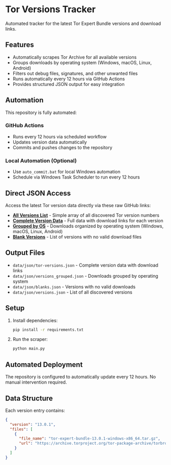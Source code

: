 # Tor Versions Tracker

Automated tracker for the latest Tor Expert Bundle versions and download links.

## Features

- Automatically scrapes Tor Archive for all available versions
- Groups downloads by operating system (Windows, macOS, Linux, Android)
- Filters out debug files, signatures, and other unwanted files
- Runs automatically every 12 hours via GitHub Actions
- Provides structured JSON output for easy integration

## Automation

This repository is fully automated:

### GitHub Actions
- Runs every 12 hours via scheduled workflow
- Updates version data automatically
- Commits and pushes changes to the repository

### Local Automation (Optional)
- Use `auto_commit.bat` for local Windows automation
- Schedule via Windows Task Scheduler to run every 12 hours

## Direct JSON Access

Access the latest Tor version data directly via these raw GitHub links:

- **[All Versions List](https://raw.githubusercontent.com/QudsLab/tor-versions/refs/heads/main/data/json/versions.json)** - Simple array of all discovered Tor version numbers
- **[Complete Version Data](https://raw.githubusercontent.com/QudsLab/tor-versions/refs/heads/main/data/json/tor-versions.json)** - Full data with download links for each version
- **[Grouped by OS](https://raw.githubusercontent.com/QudsLab/tor-versions/refs/heads/main/data/json/versions_grouped.json)** - Downloads organized by operating system (Windows, macOS, Linux, Android)
- **[Blank Versions](https://raw.githubusercontent.com/QudsLab/tor-versions/refs/heads/main/data/json/blanks.json)** - List of versions with no valid download files

## Output Files

- `data/json/tor-versions.json` - Complete version data with download links
- `data/json/versions_grouped.json` - Downloads grouped by operating system
- `data/json/blanks.json` - Versions with no valid downloads
- `data/json/versions.json` - List of all discovered versions

## Setup

1. Install dependencies:
   ```bash
   pip install -r requirements.txt
   ```

2. Run the scraper:
   ```bash
   python main.py
   ```

## Automated Deployment

The repository is configured to automatically update every 12 hours. No manual intervention required.

## Data Structure

Each version entry contains:
```json
{
  "version": "13.0.1",
  "files": [
    {
      "file_name": "tor-expert-bundle-13.0.1-windows-x86_64.tar.gz",
      "url": "https://archive.torproject.org/tor-package-archive/torbrowser/13.0.1/tor-expert-bundle-13.0.1-windows-x86_64.tar.gz"
    }
  ]
}
```